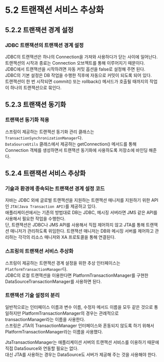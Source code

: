 # 5.2 트랜잭션 서비스 추상화

## 5.2.2 트랜잭션 경계 설정

### JDBC 트랜잭션의 트랜잭션 경계 설정

JDBC의 트랜잭션은 하나의 Connection을 가져와 사용하다가 닫는 사이에 일어난다.  
트랜잭션의 시작과 종료는 Connection 오브젝트를 통해 이루어지기 때문이다.  
JDBC에서 트랜잭션을 시작하려면 자동 커밋 옵션을 false로 설정해 주면 된다.  
JDBC의 기본 설정은 DB 작업을 수행한 직후에 자동으로 커밋이 되도록 되어 있다.  
트랜잭션이 한 번 시작되면 commit() 또는 rollback() 메서드가 호출될 때까지의 작업이 하나의 트랜잭션으로 묶인다.

## 5.2.3 트랜잭션 동기화

### 트랜잭션 동기화 적용

스프링이 제공하는 트랜잭션 동기화 관리 클래스는 `TransactionSynchronizationManager`다.  
`DataSourceUtils` 클래스에서 제공하는 getConnection() 메서드를 통해 Connection 객체를 생성하면서 트랜잭션 동기화에 사용하도록 저장소에 바인딩 해준다.

## 5.2.4 트랜잭션 서비스 추상화

### 기술과 환경에 종속되는 트랜잭션 경계 설정 코드

자바는 JDBC 외에 글로벌 트랜잭션을 지원하는 트랜잭션 매니저를 지원하기 위한 API인 `JTA(Java Transaction API)`를 제공하고 있다.  
애플리케이션에서는 기존의 방법대로 DB는 JDBC, 메시징 서버라면 JMS 같은 API를 사용해서 필요한 작업을 수행한다.  
단, 트랜잭션은 JDBC나 JMS API를 사용해서 직접 제어하지 않고 JTA를 통해 트랜잭션 매니저가 관리하도록 위임한다.
트랜잭션 매니저는 DB와 메시징 서버를 제어하고 관리하는 각각의 리소스 매니저와 XA 프로토콜을 통해 연결된다.

### 스프링의 트랜잭션 서비스 추상화

스프링이 제공하는 트랜잭션 경계 설정을 위한 추상 인터페이스는 `PlatformTransactionManager`다.  
JDBC의 로컬 트랜잭션을 이용한다면 PlatformTransactionManager를 구현한 DataSourceTransactionManager를 사용하면 된다.

### 트랜잭션 기술 설정의 분리

일반적으로는 인터페이스 이름과 변수 이름, 수정자 메서드 이름을 모두 같은 것으로 통일하지만 PlatformTransactionManager의 경우는 관례적으로 transactionManager라는 이름을 사용한다.  
스프링은 JTA의 TransactionManager 인터페이스와 혼동되지 않도록 하기 위해서 PlatformTransactionManager라는 이름을 사용했다.

JtaTransactionManager는 애플리케이션 서버의 트랜잭션 서비스를 이용하기 때문에 직접 DataSource와 연동할 필요는 없다.  
대신 JTA를 사용하는 경우는 DataSource도 서버가 제공해 주는 것을 사용해야 한다.
